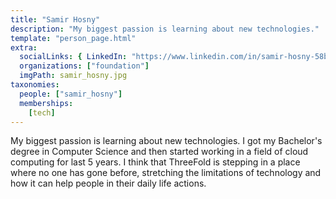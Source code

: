 ```yaml
---
title: "Samir Hosny"
description: "My biggest passion is learning about new technologies."
template: "person_page.html"
extra:
  socialLinks: { LinkedIn: "https://www.linkedin.com/in/samir-hosny-58b81394/"}
  organizations: ["foundation"]
  imgPath: samir_hosny.jpg
taxonomies:
  people: ["samir_hosny"]
  memberships:
    [tech]
---
```


My biggest passion is learning about new technologies. I got my Bachelor's degree in Computer Science and then started working in a field of cloud computing for last 5 years. I think that ThreeFold is stepping in a place where no one has gone before, stretching the limitations of technology and how it can help people in their daily life actions.